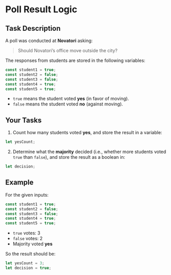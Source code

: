 # Poll Result Logic

## Task Description

A poll was conducted at **Novatori** asking:

> Should Novatori’s office move outside the city?

The responses from students are stored in the following variables:

```js
const student1 = true;
const student2 = false;
const student3 = false;
const student4 = true;
const student5 = true;
```

- `true` means the student voted **yes** (in favor of moving).
- `false` means the student voted **no** (against moving).

## Your Tasks

1. Count how many students voted **yes**, and store the result in a variable:

```js
let yesCount;
```

2. Determine what the **majority** decided (i.e., whether more students voted `true` than `false`), and store the result as a boolean in:

```js
let decision;
```

## Example

For the given inputs:

```js
const student1 = true;
const student2 = false;
const student3 = false;
const student4 = true;
const student5 = true;
```

- `true` votes: 3
- `false` votes: 2
- Majority voted **yes**

So the result should be:

```js
let yesCount = 3;
let decision = true;
```
